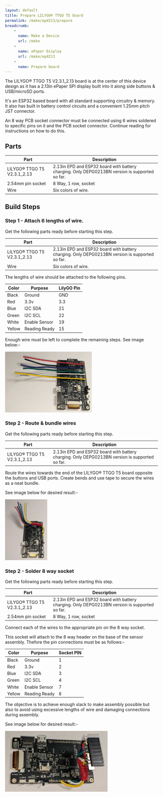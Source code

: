 ```yaml
---
layout: default
title: Prepare LILYGO® TTGO T5 board
permalink: /make/epd213/prepare
breadcrumb:
    - 
      name: Make a Device
      url: /make
    - 
      name: ePaper Display
      url: /make/epd213   
    - 
      name: Prepare board
---
```


The LILYGO® TTGO T5 V2.3.1_2.13 board is at the center of this device design as it has a 2.13in ePaper SPI display built into it along side buttons & USB/microSD ports.

It's an ESP32 based board with all standard supporting circuitry & memory. It also has built in battery control circuits and a convenient 1.25mm pitch JST connector.

An 8 way PCB socket connector must be connected using 6 wires soldered to specific pins on it and the PCB socket connector.  Continue reading for instructions on how to do this.

## Parts

|Part|Description|
|--|--|
|LILYGO® TTGO T5 V2.3.1_2.13|2.13in EPD and ESP32 board with battery charging.  Only DEPG0213BN version is supported so far. |
|2.54mm pin socket|8 Way, 1 row, socket|
|Wire|Six colors of wire.|


## Build Steps 

### Step 1 - Attach 6 lengths of wire.

Get the following parts ready before starting this step.

|Part|Description|
|--|--|
|LILYGO® TTGO T5 V2.3.1_2.13|2.13in EPD and ESP32 board with battery charging.  Only DEPG0213BN version is supported so far. |
|Wire|Six colors of wire.|

The lengths of wire should be attached to the following pins.

|Color|Purpose|LilyGO Pin|
|--|--|--|
|Black|Ground|GND|
|Red|3.3v|3.3|
|Blue|I2C SDA|21|
|Green|I2C SCL|22|
|White|Enable Sensor|19|
|Yellow|Reading Ready|15|

Enough wire must be left to complete the remaining steps. See image below:-

<img src="/buildimages/v1.0/lilygo213-step1.jpg" style="width:auto" height="200" alt="LILYGO® TTGO T5 board with 6 lengths of wire attached."/>


### Step 2 - Route & bundle wires

Get the following parts ready before starting this step.

|Part|Description|
|--|--|
|LILYGO® TTGO T5 V2.3.1_2.13|2.13in EPD and ESP32 board with battery charging.  Only DEPG0213BN version is supported so far. |

Route the wires towards the end of the LILYGO® TTGO T5 board opposite the buttons and USB ports. Create bends and use tape to secure the wires as a neat bundle.

See image below for desired result:-


<img src="/buildimages/v1.0/lilygo213-step2.jpg" style="width:auto" height="200" alt="LILYGO® TTGO T5 board with 6 lengths of wire routed and bundled together."/>

### Step 2 - Solder 8 way socket

Get the following parts ready before starting this step.

|Part|Description|
|--|--|
|LILYGO® TTGO T5 V2.3.1_2.13|2.13in EPD and ESP32 board with battery charging.  Only DEPG0213BN version is supported so far. |
|2.54mm pin socket|8 Way, 1 row, socket|


Connect each of the wires to the appropriate pin on the 8 way socket. 

This socket will attach to the 8 way header on the base of the sensor assembly. Thefore the pin connections must be as follows:-

|Color|Purpose|Socket PIN|
|--|--|--|
|Black|Ground|1|
|Red|3.3v|2|
|Blue|I2C SDA|3|
|Green|I2C SCL|4|
|White|Enable Sensor|7|
|Yellow|Reading Ready|8|


The objective is to achieve enough slack to make assembly possible but also to avoid using excessive lengths of wire and damaging connections during assembly.

See image below for desired result:-


<img src="/buildimages/v1.0/lilygo213-step3.jpg" style="width:auto" height="200" alt="LILYGO® TTGO T5 board with 6 lengths of wire routed and bundled together."/>

